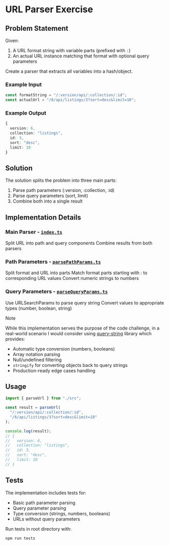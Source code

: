 # URL Parser Exercise

## Problem Statement

Given:

1. A URL format string with variable parts (prefixed with `:`)
2. An actual URL instance matching that format with optional query parameters

Create a parser that extracts all variables into a hash/object.

### Example Input

```typescript
const formatString = "/:version/api/:collection/:id";
const actualUrl = "/6/api/listings/3?sort=desc&limit=10";
```

### Example Output

```typescript
{
  version: 6,
  collection: "listings",
  id: 3,
  sort: "desc",
  limit: 10
}
```

## Solution

The solution splits the problem into three main parts:

1. Parse path parameters (:version, :collection, :id)
2. Parse query parameters (sort, limit)
3. Combine both into a single result

## Implementation Details

### Main Parser - [`index.ts`](./src/index.ts)

Split URL into path and query components
Combine results from both parsers

### Path Parameters - [`parsePathParams.ts`](./src/parsePathParams.ts)

Split format and URL into parts
Match format parts starting with : to corresponding URL values
Convert numeric strings to numbers

### Query Parameters - [`parseQueryParams.ts`](./src/parseQueryParams.ts)

Use URLSearchParams to parse query string
Convert values to appropriate types (number, boolean, string)

> [!NOTE]
> While this implementation serves the purpose of the code challenge, in a real-world scenario I would consider using [query-string](https://github.com/sindresorhus/query-string) library which provides:
>
> - Automatic type conversion (numbers, booleans)
> - Array notation parsing
> - Null/undefined filtering
> - `stringify` for converting objects back to query strings
> - Production-ready edge cases handling

## Usage

```typescript
import { parseUrl } from "./src";

const result = parseUrl(
  "/:version/api/:collection/:id",
  "/6/api/listings/3?sort=desc&limit=10"
);

console.log(result);
// {
//   version: 6,
//   collection: "listings",
//   id: 3,
//   sort: "desc",
//   limit: 10
// }
```

## Tests

The implementation includes tests for:

- Basic path parameter parsing
- Query parameter parsing
- Type conversion (strings, numbers, booleans)
- URLs without query parameters

Run tests in root directory with:

```shell
npm run tests
```
